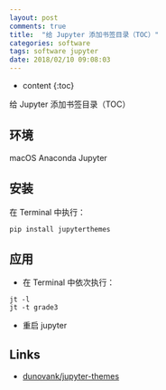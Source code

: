 ```yaml
---
layout: post
comments: true
title:  "给 Jupyter 添加书签目录（TOC）"
categories: software
tags: software jupyter
date: 2018/02/10 09:08:03
---
```


* content
{:toc}

给 Jupyter 添加书签目录（TOC）



## 环境

macOS
Anaconda
Jupyter

## 安装

在 Terminal 中执行：

```
pip install jupyterthemes
```
## 应用

* 在 Terminal 中依次执行：

```
jt -l
jt -t grade3
```

* 重启 jupyter

## Links

* [dunovank/jupyter-themes](https://github.com/dunovank/jupyter-themes)
